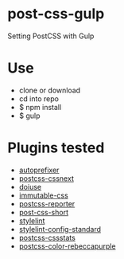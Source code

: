 # post-css-gulp
Setting PostCSS with Gulp

# Use
- clone or download 
- cd into repo
- $ npm install
- $ gulp

# Plugins tested
- [autoprefixer](https://github.com/postcss/autoprefixer)
- [postcss-cssnext](https://github.com/MoOx/postcss-cssnext)
- [doiuse](https://github.com/anandthakker/doiuse)
- [immutable-css](https://github.com/johnotander/immutable-css)
- [postcss-reporter](https://github.com/postcss/postcss-reporter)
- [post-css-short](https://github.com/jonathantneal/postcss-short)
- [stylelint](https://github.com/stylelint/stylelint)
- [stylelint-config-standard](https://github.com/stylelint/stylelint/blob/master/docs/user-guide/configuration.md)
- [postcss-cssstats](https://github.com/cssstats/postcss-cssstats)
- [postcss-color-rebeccapurple](https://github.com/postcss/postcss-color-rebeccapurple)
